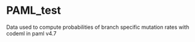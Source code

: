 PAML_test
=========

Data used to compute probabilities of branch specific mutation rates with codeml in paml v4.7
